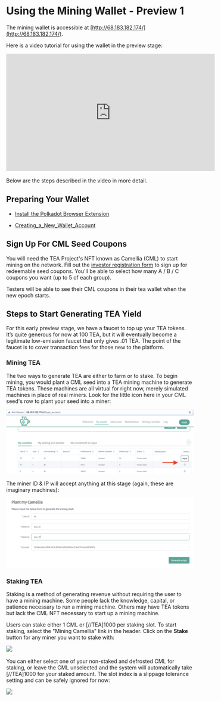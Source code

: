   # Using the Mining Wallet - Preview 1
The mining wallet is accessible at [http://68.183.182.174/](http://68.183.182.174/).  

Here is a video tutorial for using the wallet in the preview stage:
<iframe width="560" height="315" src="https://www.youtube.com/embed/YneSF3ltxCg" title="YouTube video player" frameborder="0" allow="accelerometer; autoplay; clipboard-write; encrypted-media; gyroscope; picture-in-picture" allowfullscreen></iframe>

Below are the steps described in the video in more detail.

## Preparing Your Wallet
- [Install the Polkadot Browser Extension](../FAQ/Installing_Polkadot_Extension.md)

- [Creating_a_New_Wallet_Account](../FAQ/Creating_a_New_Wallet_Account.md)

## Sign Up For CML Seed Coupons
You will need the TEA Project's NFT known as Camellia (CML) to start mining on the network. Fill out the [investor registration form](https://docs.google.com/forms/d/e/1FAIpQLSdNyJVmRjyYImTtTJ3AEzk8y6s3ZfCnoxMEzfbyYi_vVdIIzg/viewform) to sign up for redeemable seed coupons. You'll be able to select how many A / B / C coupons you want (up to 5 of each group).

Testers will be able to see their CML coupons in their tea wallet when the new epoch starts.

## Steps to Start Generating TEA Yield
      
For this early preview stage, we have a faucet to top up your TEA tokens. It’s quite generous for now at 100 TEA, but it will eventually become a legitimate low-emission faucet that only gives .01 TEA. The point of the faucet is to cover transaction fees for those new to the platform.
      
### Mining TEA
The two ways to generate TEA are either to farm or to stake. To begin mining, you would plant a CML seed into a TEA mining machine to generate TEA tokens. These machines are all virtual for right now, merely simulated machines in place of real miners. Look for the little icon here in your CML seed's row to plant your seed into a miner:

![](./img/demo-mining-plant.png)

The miner ID & IP will accept anything at this stage (again, these are imaginary machines):

![](./img/demo-mining-machine-details.png)

### Staking TEA

Staking is a method of generating revenue without requiring the user to have a mining machine. Some people lack the knowledge, capital, or patience necessary to run a mining machine. Others may have TEA tokens but lack the CML NFT necessary to start up a mining machine. 

Users can stake either 1 CML or [//TEA]1000 per staking slot. To start staking, select the "Mining Camellia" link in the header. Click on the **Stake** button for any miner you want to stake with:

![](../FAQ/img/demo-cml.png)

You can either select one of your non-staked and defrosted CML for staking, or leave the CML unselected and the system will automatically take [//TEA]1000 for your staked amount. The slot index is a slippage tolerance setting and can be safely ignored for now:

![](../FAQ/img/demo-staking.png)
